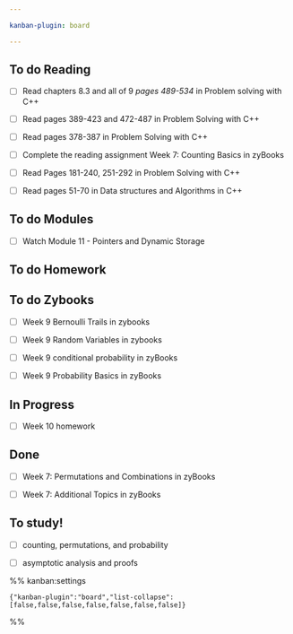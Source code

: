 ```yaml
---

kanban-plugin: board

---
```


## To do Reading

- [ ] Read chapters 8.3 and all of 9 *pages 489-534* in Problem solving with C++
- [ ] Read pages 389-423 and 472-487 in Problem Solving with C++
- [ ] Read pages 378-387 in Problem Solving with C++
- [ ] Complete the reading assignment Week 7: Counting Basics in zyBooks
- [ ] Read Pages 181-240, 251-292 in Problem Solving with C++
- [ ] Read pages 51-70 in Data structures and Algorithms in C++


## To do Modules

- [ ] Watch Module 11 - Pointers and Dynamic Storage


## To do Homework



## To do Zybooks

- [ ] Week 9 Bernoulli Trails in zybooks
- [ ] Week 9 Random Variables in zybooks
- [ ] Week 9 conditional probability in zyBooks
- [ ] Week 9 Probability Basics in zyBooks


## In Progress

- [ ] Week 10 homework


## Done

- [ ] Week 7: Permutations and Combinations in zyBooks
- [ ] Week 7: Additional Topics in zyBooks


## To study!

- [ ] counting, permutations, and probability
- [ ] asymptotic analysis and proofs




%% kanban:settings
```
{"kanban-plugin":"board","list-collapse":[false,false,false,false,false,false,false]}
```
%%